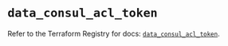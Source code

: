 # `data_consul_acl_token`

Refer to the Terraform Registry for docs: [`data_consul_acl_token`](https://registry.terraform.io/providers/hashicorp/consul/2.22.0/docs/data-sources/acl_token).
